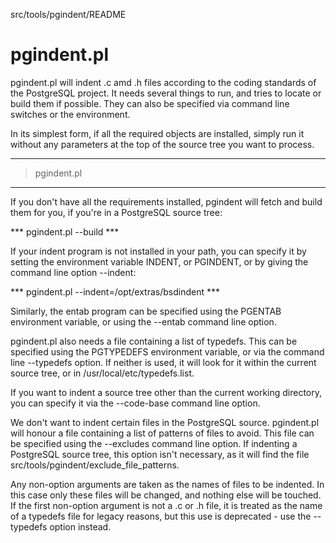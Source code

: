 src/tools/pgindent/README

# pgindent.pl #

pgindent.pl will indent .c amd .h files according to the coding standards of
the PostgreSQL project. It needs several things to run, and tries to locate
or build them if possible. They can also be specified via command line switches
or the environment.

In its simplest form, if all the required objects are installed, simply run
it without any parameters at the top of the source tree you want to process.

*** 
>pgindent.pl 
***

If you don't have all the requirements installed, pgindent will fetch and build 
them for you, if you're in a PostgreSQL source tree:


*** pgindent.pl --build ***

If your indent program is not installed in your path, you can specify it
by setting the environment variable INDENT, or PGINDENT, or by giving the
command line option --indent:

*** pgindent.pl --indent=/opt/extras/bsdindent ***

Similarly, the entab program can be specified using the PGENTAB environment
variable, or using the --entab command line option.

pgindent.pl also needs a file containing a list of typedefs. This can be 
specified using the PGTYPEDEFS environment variable, or via the command line
--typedefs option. If neither is used, it will look for it within the
current source tree, or in /usr/local/etc/typedefs.list.

If you want to indent a source tree other than the current working directory,
you can specify it via the --code-base command line option.

We don't want to indent certain files in the PostgreSQL source. pgindent.pl
will honour a file containing a list of patterns of files to avoid. This
file can be specified using the --excludes command line option. If indenting
a PostgreSQL source tree, this option isn't necessary, as it will find the file
src/tools/pgindent/exclude_file_patterns.

Any non-option arguments are taken as the names of files to be indented. In this
case only these files will be changed, and nothing else will be touched. If the
first non-option argument is not a .c or .h file, it is treated as the name
of a typedefs file for legacy reasons, but this use is deprecated - use the 
--typedefs option instead.
